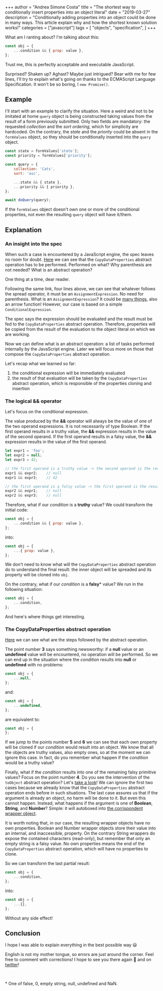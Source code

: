+++
author = "Andrea Simone Costa"
title = "The shortest way to conditionally insert properties into an object literal"
date = "2019-03-27"
description = "Conditionally adding properties into an object could be done in many ways. This article explain why and how the shortest known solution works!"
categories = ["javascript"]
tags = [
    "objects",
    "specification",
]
+++

What am I ranting about?
I'm talking about this:

```js
const obj = {
    ...condition && { prop: value },
};
```

Trust me, this is perfectly acceptable and executable JavaScript.

Surprised? Shaken up? Aghast? Maybe just intrigued?
Bear with me for few lines, I'll try to explain what's going on thanks to the ECMAScript Language Specification.
It won't be so boring, I `new Promise()`.

## Example

I'll start with an example to clarify the situation.
Here a weird and not to be imitated at home `query` object is being constructed taking values from the result of a form previously submitted.
Only two fields are mandatory: the requested _collection_ and the _sort ordering_, which for simplicity are hardcoded.
On the contrary, the _state_ and the _priority_ could be absent in the `formValues` object, so they should be conditionally inserted into the `query` object.

```js
const state = formValues['state'];
const priority = formValues['priority'];

const query = {
    collection: 'Cats',  
    sort: 'asc',

    ...state && { state },
    ...priority && { priority },
};

await doQuery(query);
```

If the `formValues` object doesn't own one or more of the conditional properties, not even the resulting `query` object will have it/them.

## Explanation

### An insight into the spec

When such a case is encountered by a JavaScript engine, the spec leaves no room for doubt. [Here](https://tc39.github.io/ecma262/#sec-object-initializer-runtime-semantics-propertydefinitionevaluation) we can see that the `CopyDataProperties` abstract operation has to be performed.
Performed on what? Why parenthesis are not needed? What is an abstract operation?

One thing at a time, dear reader.

Following the same link, four lines above, we can see that whatever follows the spread operator, it must be an `AssignmentExpression`. No need for parenthesis. What is an `AssignmentExpression`? It could be [many things](https://tc39.github.io/ecma262/#prod-AssignmentExpression), also an arrow function! However, our case is based on a simple `ConditionalExpression`.

The spec says the expression should be evaluated and the result must be fed to the `CopyDataProperties` abstract operation. Therefore, properties will be copied from the result of the evaluation to the object literal on which we are working.

Now we can define what is an abstract operation: a list of tasks performed internally by the JavaScript engine. Later we will focus more on those that compose the `CopyDataProperties` abstract operation.

Let's recap what we learned so far:

1. the conditional expression will be immediately evaluated
2. the result of that evaluation will be taken by the `CopyDataProperties` abstract operation, which is responsible of the properties cloning and insertion

### The logical && operator

Let's focus on the conditional expression.

The value produced by the __&&__ operator will always be the value of one of the two operand expressions. It is not necessarily of type Boolean.
If the first operand results in a truthy value, the __&&__ expression results in the value of the second operand. If the first operand results in a falsy value, the __&&__ expression results in the value of the first operand.

```js
let expr1 = 'foo';
let expr2 = null;
let expr3 = 42;

// the first operand is a truthy value -> the second operand is the result
expr1 && expr2;    // null
expr1 && expr3;    // 42

// the first operand is a falsy value -> the first operand is the result
expr2 && expr1;    // null
expr2 && expr3;    // null

```

Therefore, what if our _condition_ is a __truthy__ value? We could transform the initial code:

```js
const obj = {
    ...condition && { prop: value },
};
```

into:

```js
const obj = {
    ...{ prop: value },
};
```

We don't need to know what will the `CopyDataProperties` abstract operation do to understand the final result: the inner object will be spreaded and its property will be cloned into `obj`.

On the contrary, what if our _condition_ is a __falsy__* value? We run in the following situation:

```js
const obj = {
    ...condition,
};
```

And here's where things get interesting.

### The CopyDataProperties abstract operation

[Here](https://tc39.github.io/ecma262/#sec-copydataproperties) we can see what are the steps followed by the abstract operation.

The point number __3__ says something newsworthy: if a __null__ value or an __undefined__ value will be encountered, no operation will be performed.
So we can end up in the situation where the _condition_ results into __null__ or __undefined__ with no problems:

```js
const obj = {
    ...null,
};
```

and:

```js
const obj = {
    ...undefined,
};
```

are equivalent to:

```js
const obj = {
};
```

If we jump to the points number __5__ and __6__ we can see that each own property will be cloned if our _condition_ would result into an object. We know that all the objects are truthy values, also empty ones, so at the moment we can ignore this case. In fact, do you remember what happen if the _condition_ would be a truthy value?

Finally, what if the _condition_ results into one of the remaining falsy primitive values?
Focus on the point number __4__. Do you see the intervention of the `toObject` abstract operation? Let's [take a look](https://tc39.github.io/ecma262/#sec-toobject)!
We can ignore the first two cases because we already know that the `CopyDataProperties` abstract operation ends before in such situations.
The last case assures us that if the argument is already an object, no harm will be done to it. But even this cannot happen.
Instead, what happens if the argument is one of __Boolean__, __String__, and __Number__? Simple: it will autoboxed into [the corrispondent wrapper object](https://github.com/getify/You-Dont-Know-JS/blob/master/types%20%26%20grammar/ch3.md#boxing-wrappers).

It is worth noting that, in our case, the resulting wrapper objects have no own properties. Boolean and Number wrapper objects store their value into an internal, and inaccessible, property. On the contrary String wrappers do expose the contained characters (read-only), but remember that only an empty string is a falsy value.
No own properties means the end of the `CopyDataProperties` abstract operation, which will have no properties to clone.

So we can transform the last partial result:

```js
const obj = {
    ...condition,
};
```

into:

```js
const obj = {
    ...{},
};
```

Without any side effect!

## Conclusion

I hope I was able to explain everything in the best possible way 😃

English is not my mother tongue, so errors are just around the corner.
Feel free to comment with corrections!
I hope to see you there again 🙂 and on [twitter](https://twitter.com/JFieldEffectT)!

&nbsp;

\* One of false, 0, empty string, null, undefined and NaN.
